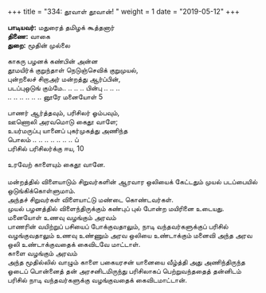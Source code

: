 ﻿+++
title = "334: தூவாள் தூவான்!  "
weight = 1
date = "2019-05-12"
+++

**பாடியவர்:** மதுரைத் தமிழக் கூத்தனார்  
**திணை:** வாகை  
**துறை:** மூதின் முல்லை  
  
காகரு பழனக் கண்பின் அன்ன  
தூமயிர்க் குறுந்தாள் நெடுஞ்செவிக் குறுமுயல்,  
புன்றலைச் சிறாஅர் மன்றத்து ஆர்ப்பின்,  
படப்புஒடுங் கும்மே.. .. .. .. பின்பு .. .. ..  
.. .. .. .. .. .. னூரே மனையோள் 5  
  
பாணர் ஆர்த்தவும், பரிசிலர் ஓம்பவும்,  
ஊணொலி அரவமொடு கைதூ வாளே;  
உயர்மருப்பு யானைப் புகர்முகத்து அணிந்த  
பொலம் .. .. .. .. .. .. .. ப்  
பரிசில் பரிசிலர்க்கு ஈய, 10  
  
உரவேற் காளையும் கைதூ வானே.  
   
மன்றத்தில் விளையாடும் சிறுவர்களின் ஆரவார ஒலியைக் கேட்டதும் முயல் படப்பையில் ஒடுங்கிக்கொள்ளுமாம்.  
அந்தச் சிறுவர்கள் விளையாட்டு மண்டை கொண்டவர்கள்.  
முயல் பழனத்தில் விளைந்திருக்கும் கண்புப் புல் போன்ற மயிரினை உடையது.  
மனையோள் உணவு வழங்கும் அரவம்  
பாணரின் வயிற்றுப் பசியைப் போக்குவதாலும், நாடி வந்தவர்களுக்குப் பரிசில் வழங்குவதாலும் உணவு உண்ணும் அரவ ஒலியை உண்டாக்கும் மனைவி அந்த அரவ ஒலி உண்டாக்குவதைக் கைவிடவே மாட்டாள்.  
காளை வழங்கும் அரவம்  
அந்த மூதில்லில் வாழும் காளை பகையரசன் யானையை வீழ்த்தி அது அணிந்திருந்த ஓடைப் பொன்னைத் தன் அரசனிடமிருந்து பரிசிலாகப் பெற்றுவந்ததைத் தன்னிடம் பரிசில் நாடி வந்தவர்களுக்கு வழங்குவதைக் கைவிடமாட்டான்.  
